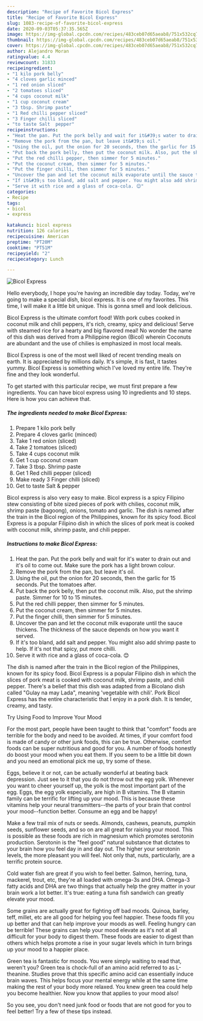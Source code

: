 ```yaml
---
description: "Recipe of Favorite Bicol Express"
title: "Recipe of Favorite Bicol Express"
slug: 1083-recipe-of-favorite-bicol-express
date: 2020-09-03T05:37:35.565Z
image: https://img-global.cpcdn.com/recipes/483ceb07d65aeab8/751x532cq70/bicol-express-recipe-main-photo.jpg
thumbnail: https://img-global.cpcdn.com/recipes/483ceb07d65aeab8/751x532cq70/bicol-express-recipe-main-photo.jpg
cover: https://img-global.cpcdn.com/recipes/483ceb07d65aeab8/751x532cq70/bicol-express-recipe-main-photo.jpg
author: Alejandro Moran
ratingvalue: 4.4
reviewcount: 31833
recipeingredient:
- "1 kilo pork belly"
- "4 cloves garlic minced"
- "1 red onion sliced"
- "2 tomatoes sliced"
- "4 cups coconut milk"
- "1 cup coconut cream"
- "3 tbsp. Shrimp paste"
- "1 Red chilli pepper sliced"
- "3 Finger chilli sliced"
- "to taste Salt  pepper"
recipeinstructions:
- "Heat the pan. Put the pork belly and wait for it&#39;s water to drain out and it&#39;s oil to come out. Make sure the pork has a light brown colour."
- "Remove the pork from the pan, but leave it&#39;s oil."
- "Using the oil, put the onion for 20 seconds, then the garlic for 15 seconds. Put the tomatoes after."
- "Put back the pork belly, then put the coconut milk. Also, put the shrimp paste. Simmer for 10 to 15 minutes."
- "Put the red chilli pepper, then simmer for 5 minutes."
- "Put the coconut cream, then simmer for 5 minutes."
- "Put the finger chilli, then simmer for 5 minutes."
- "Uncover the pan and let the coconut milk evaporate until the sauce thickens. The thickness of the sauce depends on how you want it served."
- "If it&#39;s too bland, add salt and pepper. You might also add shrimp paste to help. If it&#39;s not that spicy, put more chilli."
- "Serve it with rice and a glass of coca-cola. 😊"
categories:
- Recipe
tags:
- bicol
- express

katakunci: bicol express 
nutrition: 126 calories
recipecuisine: American
preptime: "PT20M"
cooktime: "PT51M"
recipeyield: "2"
recipecategory: Lunch

---
```



![Bicol Express](https://img-global.cpcdn.com/recipes/483ceb07d65aeab8/751x532cq70/bicol-express-recipe-main-photo.jpg)

Hello everybody, I hope you're having an incredible day today. Today, we're going to make a special dish, bicol express. It is one of my favorites. This time, I will make it a little bit unique. This is gonna smell and look delicious.

Bicol Express is the ultimate comfort food! With pork cubes cooked in coconut milk and chili peppers, it&#39;s rich, creamy, spicy and delicious! Serve with steamed rice for a hearty and big flavored meal! No wonder the name of this dish was derived from a Philippine region (Bicol) wherein Coconuts are abundant and the use of chilies is emphasized in most local meals.

Bicol Express is one of the most well liked of recent trending meals on earth. It is appreciated by millions daily. It's simple, it is fast, it tastes yummy. Bicol Express is something which I've loved my entire life. They're fine and they look wonderful.


To get started with this particular recipe, we must first prepare a few ingredients. You can have bicol express using 10 ingredients and 10 steps. Here is how you can achieve that.

<!--inarticleads1-->

##### The ingredients needed to make Bicol Express:

1. Prepare 1 kilo pork belly
1. Prepare 4 cloves garlic (minced)
1. Take 1 red onion (sliced)
1. Take 2 tomatoes (sliced)
1. Take 4 cups coconut milk
1. Get 1 cup coconut cream
1. Take 3 tbsp. Shrimp paste
1. Get 1 Red chilli pepper (sliced)
1. Make ready 3 Finger chilli (sliced)
1. Get to taste Salt &amp; pepper


Bicol express is also very easy to make. Bicol express is a spicy Filipino stew consisting of bite sized pieces of pork with chilies, coconut milk, shrimp paste (bagoong), onions, tomato and garlic. The dish is named after the train in the Bicol region of the Philippines, known for its spicy food. Bicol Express is a popular Filipino dish in which the slices of pork meat is cooked with coconut milk, shrimp paste, and chili pepper. 

<!--inarticleads2-->

##### Instructions to make Bicol Express:

1. Heat the pan. Put the pork belly and wait for it&#39;s water to drain out and it&#39;s oil to come out. Make sure the pork has a light brown colour.
1. Remove the pork from the pan, but leave it&#39;s oil.
1. Using the oil, put the onion for 20 seconds, then the garlic for 15 seconds. Put the tomatoes after.
1. Put back the pork belly, then put the coconut milk. Also, put the shrimp paste. Simmer for 10 to 15 minutes.
1. Put the red chilli pepper, then simmer for 5 minutes.
1. Put the coconut cream, then simmer for 5 minutes.
1. Put the finger chilli, then simmer for 5 minutes.
1. Uncover the pan and let the coconut milk evaporate until the sauce thickens. The thickness of the sauce depends on how you want it served.
1. If it&#39;s too bland, add salt and pepper. You might also add shrimp paste to help. If it&#39;s not that spicy, put more chilli.
1. Serve it with rice and a glass of coca-cola. 😊


The dish is named after the train in the Bicol region of the Philippines, known for its spicy food. Bicol Express is a popular Filipino dish in which the slices of pork meat is cooked with coconut milk, shrimp paste, and chili pepper. There&#39;s a belief that this dish was adapted from a Bicolano dish called &#34;Gulay na may Lada&#34;, meaning &#39;vegetable with chili&#39;. Pork Bicol Express has the entire characteristic that I enjoy in a pork dish. It is tender, creamy, and tasty. 

Try Using Food to Improve Your Mood


For the most part, people have been taught to think that "comfort" foods are terrible for the body and need to be avoided. At times, if your comfort food is made of candy or other junk foods, this can be true. Otherwise, comfort foods can be super nutritious and good for you. A number of foods honestly do boost your mood when you eat them. If you seem to be a little bit down and you need an emotional pick me up, try some of these.

Eggs, believe it or not, can be actually wonderful at beating back depression. Just see to it that you do not throw out the egg yolk. Whenever you want to cheer yourself up, the yolk is the most important part of the egg. Eggs, the egg yolk especially, are high in B vitamins. The B vitamin family can be terrific for lifting up your mood. This is because these vitamins help your neural transmitters--the parts of your brain that control your mood--function better. Consume an egg and be happy!

Make a few trail mix of nuts or seeds. Almonds, cashews, peanuts, pumpkin seeds, sunflower seeds, and so on are all great for raising your mood. This is possible as these foods are rich in magnesium which promotes serotonin production. Serotonin is the "feel good" natural substance that dictates to your brain how you feel day in and day out. The higher your serotonin levels, the more pleasant you will feel. Not only that, nuts, particularly, are a terrific protein source.

Cold water fish are great if you wish to feel better. Salmon, herring, tuna, mackerel, trout, etc, they're all loaded with omega-3s and DHA. Omega-3 fatty acids and DHA are two things that actually help the grey matter in your brain work a lot better. It's true: eating a tuna fish sandwich can greatly elevate your mood. 

Some grains are actually great for fighting off bad moods. Quinoa, barley, teff, millet, etc are all good for helping you feel happier. These foods fill you up better and that can help improve your moods as well. Feeling hungry can be terrible! These grains can help your mood elevate as it's not at all difficult for your body to digest them. These foods are easier to digest than others which helps promote a rise in your sugar levels which in turn brings up your mood to a happier place.

Green tea is fantastic for moods. You were simply waiting to read that, weren't you? Green tea is chock-full of an amino acid referred to as L-theanine. Studies prove that this specific amino acid can essentially induce brain waves. This helps focus your mental energy while at the same time making the rest of your body more relaxed. You knew green tea could help you become healthier. Now you know that applies to your mood also!

So you see, you don't need junk food or foods that are not good for you to feel better! Try  a few  of  these  tips  instead.

